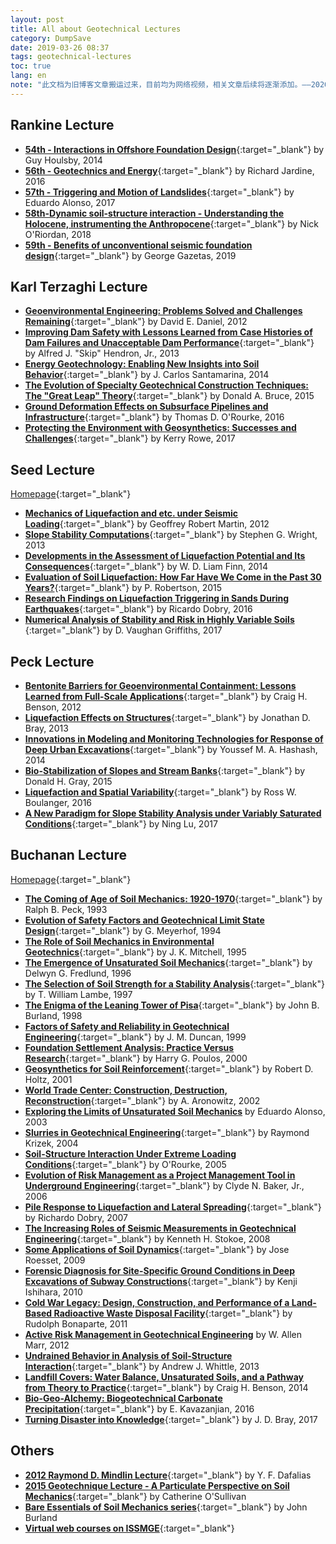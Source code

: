 ```yaml
---
layout: post
title: All about Geotechnical Lectures
category: DumpSave
date: 2019-03-26 08:37
tags: geotechnical-lectures
toc: true
lang: en
note: "此文档为旧博客文章搬运过来，目前均为网络视频，相关文章后续将逐渐添加。——2020.04.25"
---
```


## Rankine Lecture

- [**54th - Interactions in Offshore Foundation Design**](https://www.ice.org.uk/eventarchive/54th-bga-rankine-lecture-interactions-christchurch){:target="_blank"} by Guy Houlsby, 2014
- [**56th - Geotechnics and Energy**](https://www.ice.org.uk/eventarchive/rankine-lecture-2016){:target="_blank"} by Richard Jardine, 2016
- [**57th - Triggering and Motion of Landslides**](https://www.ice.org.uk/eventarchive/57-rankine-lecture-london){:target="_blank"} by Eduardo Alonso, 2017
- [**58th-Dynamic soil-structure interaction - Understanding the Holocene, instrumenting the Anthropocene**](https://www.youtube.com/watch?v=44x4KuheZiQ){:target="_blank"} by Nick O'Riordan, 2018
- [**59th - Benefits of unconventional seismic foundation design**](https://www.youtube.com/watch?v=pOXzqjTo34o){:target="_blank"} by George Gazetas, 2019

## Karl Terzaghi Lecture

- [**Geoenvironmental Engineering: Problems Solved and Challenges Remaining**](https://www.youtube.com/watch?v=igQKS0s68R4){:target="_blank"}  by David E. Daniel, 2012
- [**Improving Dam Safety with Lessons Learned from Case Histories of Dam Failures and Unacceptable Dam Performance**](https://www.youtube.com/watch?v=nmraUkMRURo){:target="_blank"} by Alfred J. "Skip" Hendron, Jr., 2013
- [**Energy Geotechnology: Enabling New Insights into Soil Behavior**](https://www.youtube.com/watch?v=YQGdw_-mOyc){:target="_blank"} by J. Carlos Santamarina, 2014
- [**The Evolution of Specialty Geotechnical Construction Techniques: The "Great Leap" Theory**](https://www.youtube.com/watch?v=uOx5tmdTeC8&t=8s){:target="_blank"} by Donald A. Bruce, 2015
- [**Ground Deformation Effects on Subsurface Pipelines and Infrastructure**](https://www.youtube.com/watch?v=fcJ5Rc7fRNg&t=41s){:target="_blank"} by Thomas D. O'Rourke, 2016
- [**Protecting the Environment with Geosynthetics: Successes and Challenges**](https://www.youtube.com/watch?v=vyLpkObB1a8&t=270s){:target="_blank"} by Kerry Rowe, 2017

## Seed Lecture
[Homepage](https://www.asce.org/templates/award-detail.aspx?id=6700&all_recipients=1){:target="_blank"}

- [**Mechanics of Liquefaction and etc. under Seismic Loading**](https://www.youtube.com/watch?v=lIyXXWLRdJc){:target="_blank"} by Geoffrey Robert Martin, 2012
- [**Slope Stability Computations**](https://www.youtube.com/watch?v=Q_6aOU7msBM&t=24s){:target="_blank"} by Stephen G. Wright, 2013
- [**Developments in the Assessment of Liquefaction Potential and Its Consequences**](https://www.youtube.com/watch?v=O3IbEDRWKog&t=361s){:target="_blank"} by W. D. Liam Finn, 2014
- [**Evaluation of Soil Liquefaction: How Far Have We Come in the Past 30 Years?**](https://www.youtube.com/watch?v=J2-tMdbMvNg&t=70s){:target="_blank"} by P. Robertson, 2015
- [**Research Findings on Liquefaction Triggering in Sands During Earthquakes**](https://www.youtube.com/watch?v=1bGpbQxhk-A){:target="_blank"} by Ricardo Dobry, 2016
- [**Numerical Analysis of Stability and Risk in Highly Variable Soils** ](https://www.youtube.com/watch?v=i94RoQGb1nQ){:target="_blank"} by D. Vaughan Griffiths, 2017

## Peck Lecture

- [**Bentonite Barriers for Geoenvironmental Containment: Lessons Learned from Full-Scale Applications**](https://www.youtube.com/watch?v=AAaRCfrSCGo){:target="_blank"} by Craig H. Benson, 2012
- [**Liquefaction Effects on Structures**](https://www.youtube.com/watch?v=mO7LAZgtdoI){:target="_blank"} by Jonathan D. Bray, 2013
- [**Innovations in Modeling and Monitoring Technologies for Response of Deep Urban Excavations**](https://www.youtube.com/watch?v=luUIdMVkSqM){:target="_blank"} by Youssef M. A. Hashash, 2014
- [**Bio-Stabilization of  Slopes and Stream Banks**](https://www.youtube.com/watch?v=0lUn5_7fHmE){:target="_blank"} by Donald H. Gray, 2015
- [**Liquefaction and Spatial Variability**](https://www.youtube.com/watch?v=Ns6txrlSZYY){:target="_blank"} by Ross W. Boulanger, 2016
- [**A New Paradigm for Slope Stability Analysis under Variably Saturated Conditions**](https://www.youtube.com/watch?v=Vtq0_KBRD_g){:target="_blank"} by Ning Lu, 2017

## Buchanan Lecture
[Homepage](https://ceprofs.civil.tamu.edu/briaud/buchanan.html){:target="_blank"}

- [**The Coming of Age of Soil Mechanics: 1920-1970**](https://www.youtube.com/watch?v=NC3PfR7SgOg){:target="_blank"} by Ralph B. Peck, 1993
- [**Evolution of Safety Factors and Geotechnical Limit State Design**](https://www.youtube.com/watch?v=ksg4t_VIWxc){:target="_blank"} by G. Meyerhof, 1994
- [**The Role of Soil Mechanics in Environmental Geotechnics**](https://www.youtube.com/watch?v=bI4wxsSSCo4){:target="_blank"} by J. K. Mitchell, 1995
- [**The Emergence of Unsaturated Soil Mechanics**](https://www.youtube.com/watch?v=zm7PHNrp1DQ){:target="_blank"} by Delwyn G. Fredlund, 1996
- [**The Selection of Soil Strength for a Stability Analysis**](https://www.youtube.com/watch?v=jGy8WT_-bRs){:target="_blank"} by T. William Lambe, 1997
- [**The Enigma of the Leaning Tower of Pisa**](https://www.youtube.com/watch?v=hGVYZ6uaGGU){:target="_blank"} by John B. Burland, 1998
- [**Factors of Safety and Reliability in Geotechnical Engineering**](https://www.youtube.com/watch?v=_EbXqu4Iq7w){:target="_blank"} by J. M. Duncan, 1999
- [**Foundation Settlement Analysis: Practice Versus Research**](https://www.youtube.com/watch?v=tkd1UBqo3os){:target="_blank"} by Harry G. Poulos, 2000
- [**Geosynthetics for Soil Reinforcement**](https://www.youtube.com/watch?v=ZSSH9HB_RIU){:target="_blank"} by Robert D. Holtz, 2001
- [**World Trade Center: Construction, Destruction, Reconstruction**](https://www.youtube.com/watch?v=GyLesLrLJ-o){:target="_blank"} by A. Aronowitz, 2002
- [**Exploring the Limits of Unsaturated Soil Mechanics**](https://www.youtube.com/watch?v=br0ecQSyyrQ) by Eduardo Alonso, 2003
- [**Slurries in Geotechnical Engineering**](https://www.youtube.com/watch?v=7IE-SmqX34M){:target="_blank"} by Raymond Krizek, 2004
- [**Soil-Structure Interaction Under Extreme Loading Conditions**](https://www.youtube.com/watch?v=Fj9B71UAPec){:target="_blank"} by O'Rourke, 2005
- [**Evolution of Risk Management as a Project Management Tool in Underground Engineering**](https://www.youtube.com/watch?v=3i1tBWMFijs){:target="_blank"} by Clyde N. Baker, Jr., 2006
- [**Pile Response to Liquefaction and Lateral Spreading**](https://www.youtube.com/watch?v=Or4UF9T7ZHc){:target="_blank"} by Richardo Dobry, 2007
- [**The Increasing Roles of Seismic Measurements in Geotechnical Engineering**](https://www.youtube.com/watch?v=iW_TA2-mDng){:target="_blank"} by Kenneth H. Stokoe, 2008
- [**Some Applications of Soil Dynamics**](https://www.youtube.com/watch?v=iuUeVCtyZpg){:target="_blank"} by Jose Roesset, 2009
- [**Forensic Diagnosis for Site-Specific Ground Conditions in Deep Excavations of Subway Constructions**](https://www.youtube.com/watch?v=fP0zfsfgDzc){:target="_blank"} by Kenji Ishihara, 2010
- [**Cold War Legacy: Design, Construction, and Performance of a Land-Based Radioactive Waste Disposal Facility**](https://www.youtube.com/watch?v=smxPSYXrgtk){:target="_blank"} by Rudolph Bonaparte, 2011
- [**Active Risk Management in Geotechnical Engineering**](https://www.youtube.com/watch?v=JEdTXnAX0xM)  by W. Allen Marr, 2012
- [**Undrained Behavior in Analysis of Soil-Structure Interaction**](https://www.youtube.com/watch?v=64N2JXoxxz0){:target="_blank"} by Andrew J. Whittle, 2013
- [**Landfill Covers: Water Balance, Unsaturated Soils, and a Pathway from Theory to Practice**](https://www.youtube.com/watch?v=QMBj896bzXs&pbjreload=10){:target="_blank"} by Craig H. Benson, 2014
- [**Bio-Geo-Alchemy: Biogeotechnical Carbonate Precipitation**](https://www.youtube.com/watch?v=uL88qHwEedE&index=2){:target="_blank"} by  E. Kavazanjian, 2016
- [**Turning Disaster into Knowledge**](https://www.youtube.com/watch?v=cNfOeUBFPvg){:target="_blank"} by J. D. Bray, 2017

## Others

- [**2012 Raymond D. Mindlin Lecture**](https://www.youtube.com/watch?v=0FNpCNi03kc){:target="_blank"} by Y. F. Dafalias
- [**2015 Geotechnique Lecture - A Particulate Perspective on Soil Mechanics**](https://www.ice.org.uk/eventarchive/geotechnique-lecture-2015-london){:target="_blank"} by Catherine O'Sullivan
- [**Bare Essentials of Soil Mechanics series**](https://www.youtube.com/playlist?list=PLKVvJWYS08Ye9WBPs3ET8eYqR1nTbu9Qc){:target="_blank"} by John Burland
- [**Virtual web courses on ISSMGE**](http://virtualuniversity.issmge.org/){:target="_blank"}